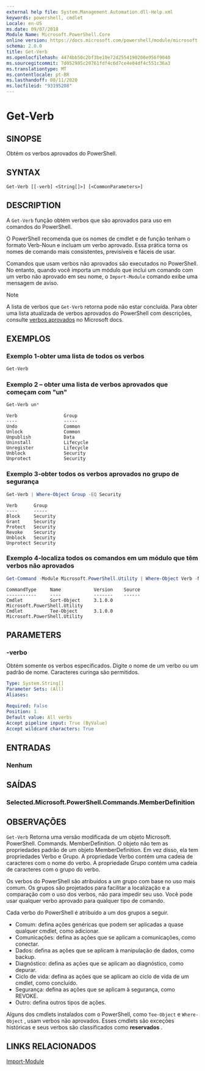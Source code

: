 ```yaml
---
external help file: System.Management.Automation.dll-Help.xml
keywords: powershell, cmdlet
Locale: en-US
ms.date: 09/07/2018
Module Name: Microsoft.PowerShell.Core
online version: https://docs.microsoft.com/powershell/module/microsoft.powershell.core/functions/get-verb?view=powershell-5.1&WT.mc_id=ps-gethelp
schema: 2.0.0
title: Get-Verb
ms.openlocfilehash: 4474bb50c2bf3be10e72d2554190208e956f9040
ms.sourcegitcommit: 7d052985c20761fdf4c6d7ce4e04df4c551c36a3
ms.translationtype: MT
ms.contentlocale: pt-BR
ms.lasthandoff: 08/11/2020
ms.locfileid: "93195208"
---
```

# Get-Verb

## SINOPSE
Obtém os verbos aprovados do PowerShell.

## SYNTAX

```
Get-Verb [[-verb] <String[]>] [<CommonParameters>]
```

## DESCRIPTION

A `Get-Verb` função obtém verbos que são aprovados para uso em comandos do PowerShell.

O PowerShell recomenda que os nomes de cmdlet e de função tenham o formato Verb-Noun e incluam um verbo aprovado. Essa prática torna os nomes de comando mais consistentes, previsíveis e fáceis de usar.

Comandos que usam verbos não aprovados são executados no PowerShell. No entanto, quando você importa um módulo que inclui um comando com um verbo não aprovado em seu nome, o `Import-Module` comando exibe uma mensagem de aviso.

> [!NOTE]
> A lista de verbos que `Get-Verb` retorna pode não estar concluída. Para obter uma lista atualizada de verbos aprovados do PowerShell com descrições, consulte [verbos aprovados](../../docs-conceptual/developer/cmdlet/approved-verbs-for-windows-powershell-commands.md) no Microsoft docs.

## EXEMPLOS

### Exemplo 1-obter uma lista de todos os verbos

```powershell
Get-Verb
```

### Exemplo 2 – obter uma lista de verbos aprovados que começam com "un"

```powershell
Get-Verb un*
```

```Output
Verb                 Group
----                 -----
Undo                 Common
Unlock               Common
Unpublish            Data
Uninstall            Lifecycle
Unregister           Lifecycle
Unblock              Security
Unprotect            Security
```

### Exemplo 3-obter todos os verbos aprovados no grupo de segurança

```powershell
Get-Verb | Where-Object Group -EQ Security
```

```Output
Verb      Group
----      -----
Block     Security
Grant     Security
Protect   Security
Revoke    Security
Unblock   Security
Unprotect Security
```

### Exemplo 4-localiza todos os comandos em um módulo que têm verbos não aprovados

```powershell
Get-Command -Module Microsoft.PowerShell.Utility | Where-Object Verb -NotIn (Get-Verb).Verb
```

```Output
CommandType     Name            Version    Source
-----------     ----            -------    ------
Cmdlet          Sort-Object     3.1.0.0    Microsoft.PowerShell.Utility
Cmdlet          Tee-Object      3.1.0.0    Microsoft.PowerShell.Utility
```

## PARAMETERS

### -verbo

Obtém somente os verbos especificados.
Digite o nome de um verbo ou um padrão de nome.
Caracteres curinga são permitidos.

```yaml
Type: System.String[]
Parameter Sets: (All)
Aliases:

Required: False
Position: 1
Default value: All verbs
Accept pipeline input: True (ByValue)
Accept wildcard characters: True
```

## ENTRADAS

### Nenhum

## SAÍDAS

### Selected.Microsoft.PowerShell.Commands.MemberDefinition

## OBSERVAÇÕES

`Get-Verb` Retorna uma versão modificada de um objeto Microsoft. PowerShell. Commands. MemberDefinition.
O objeto não tem as propriedades padrão de um objeto MemberDefinition. Em vez disso, ela tem propriedades Verbo e Grupo. A propriedade Verbo contém uma cadeia de caracteres com o nome do verbo. A propriedade Grupo contém uma cadeia de caracteres com o grupo do verbo.

Os verbos do PowerShell são atribuídos a um grupo com base no uso mais comum. Os grupos são projetados para facilitar a localização e a comparação com o uso dos verbos, não para impedir seu uso. Você pode usar qualquer verbo aprovado para qualquer tipo de comando.

Cada verbo do PowerShell é atribuído a um dos grupos a seguir.

- Comum: defina ações genéricas que podem ser aplicadas a quase qualquer cmdlet, como adicionar.
- Comunicações: defina as ações que se aplicam a comunicações, como conectar.
- Dados: defina as ações que se aplicam à manipulação de dados, como backup.
- Diagnóstico: defina as ações que se aplicam ao diagnóstico, como depurar.
- Ciclo de vida: defina as ações que se aplicam ao ciclo de vida de um cmdlet, como concluído.
- Segurança: defina as ações que se aplicam à segurança, como REVOKE.
- Outro: defina outros tipos de ações.

Alguns dos cmdlets instalados com o PowerShell, como `Tee-Object` e `Where-Object` , usam verbos não aprovados. Esses cmdlets são exceções históricas e seus verbos são classificados como **reservados** .

## LINKS RELACIONADOS

[Import-Module](import-module.md)
